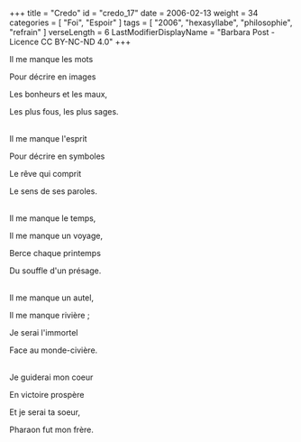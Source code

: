 +++
title = "Credo"
id = "credo_17"
date = 2006-02-13
weight = 34
categories = [ "Foi", "Espoir" ]
tags = [ "2006", "hexasyllabe", "philosophie", "refrain" ]
verseLength = 6
LastModifierDisplayName = "Barbara Post - Licence CC BY-NC-ND 4.0"
+++

Il me manque les mots

Pour décrire en images

Les bonheurs et les maux,

Les plus fous, les plus sages.

 \
Il me manque l'esprit

Pour décrire en symboles

Le rêve qui comprit

Le sens de ses paroles.

 \
Il me manque le temps,

Il me manque un voyage,

Berce chaque printemps

Du souffle d'un présage.

 \
Il me manque un autel,

Il me manque rivière ;

Je serai l'immortel

Face au monde-civière.

 \
Je guiderai mon coeur

En victoire prospère

Et je serai ta soeur,

Pharaon fut mon frère.
